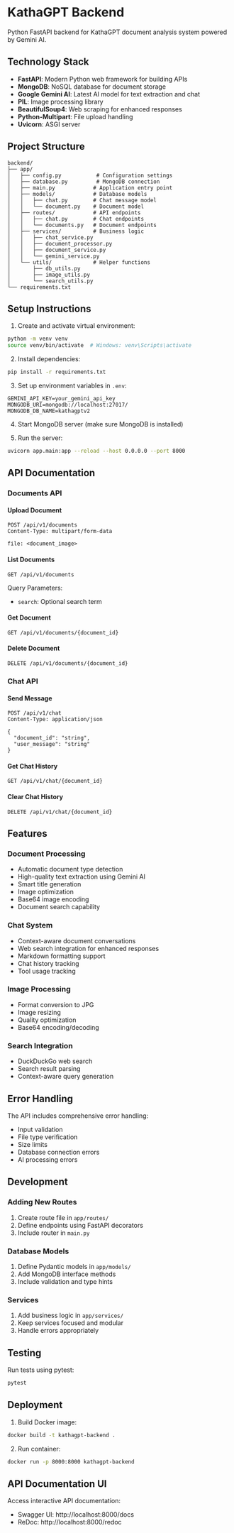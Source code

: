 # KathaGPT Backend

Python FastAPI backend for KathaGPT document analysis system powered by Gemini AI.

## Technology Stack

- **FastAPI**: Modern Python web framework for building APIs
- **MongoDB**: NoSQL database for document storage
- **Google Gemini AI**: Latest AI model for text extraction and chat
- **PIL**: Image processing library
- **BeautifulSoup4**: Web scraping for enhanced responses
- **Python-Multipart**: File upload handling
- **Uvicorn**: ASGI server

## Project Structure

```
backend/
├── app/
│   ├── config.py           # Configuration settings
│   ├── database.py         # MongoDB connection
│   ├── main.py            # Application entry point
│   ├── models/            # Database models
│   │   ├── chat.py        # Chat message model
│   │   └── document.py    # Document model
│   ├── routes/            # API endpoints
│   │   ├── chat.py        # Chat endpoints
│   │   └── documents.py   # Document endpoints
│   ├── services/          # Business logic
│   │   ├── chat_service.py
│   │   ├── document_processor.py
│   │   ├── document_service.py
│   │   └── gemini_service.py
│   └── utils/             # Helper functions
│       ├── db_utils.py
│       ├── image_utils.py
│       └── search_utils.py
└── requirements.txt
```

## Setup Instructions

1. Create and activate virtual environment:
```bash
python -m venv venv
source venv/bin/activate  # Windows: venv\Scripts\activate
```

2. Install dependencies:
```bash
pip install -r requirements.txt
```

3. Set up environment variables in `.env`:
```env
GEMINI_API_KEY=your_gemini_api_key
MONGODB_URI=mongodb://localhost:27017/
MONGODB_DB_NAME=kathagptv2
```

4. Start MongoDB server (make sure MongoDB is installed)

5. Run the server:
```bash
uvicorn app.main:app --reload --host 0.0.0.0 --port 8000
```

## API Documentation

### Documents API

#### Upload Document
```http
POST /api/v1/documents
Content-Type: multipart/form-data

file: <document_image>
```

#### List Documents
```http
GET /api/v1/documents
```

Query Parameters:
- `search`: Optional search term

#### Get Document
```http
GET /api/v1/documents/{document_id}
```

#### Delete Document
```http
DELETE /api/v1/documents/{document_id}
```

### Chat API

#### Send Message
```http
POST /api/v1/chat
Content-Type: application/json

{
  "document_id": "string",
  "user_message": "string"
}
```

#### Get Chat History
```http
GET /api/v1/chat/{document_id}
```

#### Clear Chat History
```http
DELETE /api/v1/chat/{document_id}
```

## Features

### Document Processing
- Automatic document type detection
- High-quality text extraction using Gemini AI
- Smart title generation
- Image optimization
- Base64 image encoding
- Document search capability

### Chat System
- Context-aware document conversations
- Web search integration for enhanced responses
- Markdown formatting support
- Chat history tracking
- Tool usage tracking

### Image Processing
- Format conversion to JPG
- Image resizing
- Quality optimization
- Base64 encoding/decoding

### Search Integration
- DuckDuckGo web search
- Search result parsing
- Context-aware query generation

## Error Handling

The API includes comprehensive error handling:
- Input validation
- File type verification
- Size limits
- Database connection errors
- AI processing errors

## Development

### Adding New Routes
1. Create route file in `app/routes/`
2. Define endpoints using FastAPI decorators
3. Include router in `main.py`

### Database Models
1. Define Pydantic models in `app/models/`
2. Add MongoDB interface methods
3. Include validation and type hints

### Services
1. Add business logic in `app/services/`
2. Keep services focused and modular
3. Handle errors appropriately

## Testing

Run tests using pytest:
```bash
pytest
```

## Deployment

1. Build Docker image:
```bash
docker build -t kathagpt-backend .
```

2. Run container:
```bash
docker run -p 8000:8000 kathagpt-backend
```

## API Documentation UI

Access interactive API documentation:
- Swagger UI: http://localhost:8000/docs
- ReDoc: http://localhost:8000/redoc

